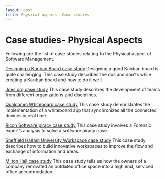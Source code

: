 ```yaml
---
layout: post
title: Physical aspects- Case studies
---
```


Case studies- Physical Aspects
=================================
Following are the list of case studies relating to the Physical aspect of Software Management.

[Designing a Kanban Board case study](http://kanbantool.com/kanban-library/case-studies-devops/designing-a-kanban-board#.VyJHAZMrKCT)
Designing a good Kanban board is quite challenging. This case study describes the dos and don’ts while 
creating a Kanban board and how to do it well.

[Joes org case study](http://www.joe.org/joe/2005october/a4.php)
This case study describes the development of teams from different organizations and disciplines.

[Qualcomm Whiteboard case study](https://developer.qualcomm.com/case-study/whiteboard)
This case study demonstrates the implementation of a whiteboard app that synchronizes all the connected devices in real time. 

[Ricoh Software piracy case study](http://www.ricoh-usa.com/about/docs/pdf/cs/2013/CS-155-RIC%20Forensics.pdf)
This case study involves a Forensic expert’s analysis to solve a software piracy case. 

[Sheffield Hallam University Workspace case study](http://www.academia.edu/1503317/Understanding_Innovation_in_the_Workspace_A_case_study)
This case study describes how to build innovative workspaces to improve the flow and exchange of information and ideas.

[Milton Hall case study](http://www.theworkspaceconsultants.com/wp-content/uploads/2014/03/Milton-Hall-Case-Study.pdf)
This case study tells us how the owners of a company renovated an outdated office space into a high end, serviced office accommodation.

